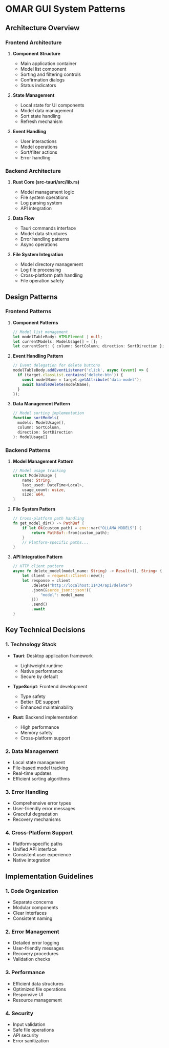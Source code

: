 # OMAR GUI System Patterns

## Architecture Overview

### Frontend Architecture

1. **Component Structure**
    - Main application container
    - Model list component
    - Sorting and filtering controls
    - Confirmation dialogs
    - Status indicators

2. **State Management**
    - Local state for UI components
    - Model data management
    - Sort state handling
    - Refresh mechanism

3. **Event Handling**
    - User interactions
    - Model operations
    - Sort/filter actions
    - Error handling

### Backend Architecture

1. **Rust Core (src-tauri/src/lib.rs)**
    - Model management logic
    - File system operations
    - Log parsing system
    - API integration

2. **Data Flow**
    - Tauri commands interface
    - Model data structures
    - Error handling patterns
    - Async operations

3. **File System Integration**
    - Model directory management
    - Log file processing
    - Cross-platform path handling
    - File operation safety

## Design Patterns

### Frontend Patterns

1. **Component Patterns**

   ```typescript
   // Model list management
   let modelTableBody: HTMLElement | null;
   let currentModels: ModelUsage[] = [];
   let currentSort: { column: SortColumn; direction: SortDirection };
   ```

2. **Event Handling Pattern**

   ```typescript
   // Event delegation for delete buttons
   modelTableBody.addEventListener('click', async (event) => {
     if (target.classList.contains('delete-btn')) {
       const modelName = target.getAttribute('data-model');
       await handleDelete(modelName);
     }
   });
   ```

3. **Data Management Pattern**

   ```typescript
   // Model sorting implementation
   function sortModels(
     models: ModelUsage[],
     column: SortColumn,
     direction: SortDirection
   ): ModelUsage[]
   ```

### Backend Patterns

1. **Model Management Pattern**

   ```rust
   // Model usage tracking
   struct ModelUsage {
       name: String,
       last_used: DateTime<Local>,
       usage_count: usize,
       size: u64,
   }
   ```

2. **File System Pattern**

   ```rust
   // Cross-platform path handling
   fn get_model_dir() -> PathBuf {
       if let Ok(custom_path) = env::var("OLLAMA_MODELS") {
           return PathBuf::from(custom_path);
       }
       // Platform-specific paths...
   }
   ```

3. **API Integration Pattern**

   ```rust
   // HTTP client pattern
   async fn delete_model(model_name: String) -> Result<(), String> {
       let client = reqwest::Client::new();
       let response = client
           .delete("http://localhost:11434/api/delete")
           .json(&serde_json::json!({
               "model": model_name
           }))
           .send()
           .await
   }
   ```

## Key Technical Decisions

### 1. Technology Stack

- **Tauri**: Desktop application framework
    - Lightweight runtime
    - Native performance
    - Secure by default

- **TypeScript**: Frontend development
    - Type safety
    - Better IDE support
    - Enhanced maintainability

- **Rust**: Backend implementation
    - High performance
    - Memory safety
    - Cross-platform support

### 2. Data Management

- Local state management
- File-based model tracking
- Real-time updates
- Efficient sorting algorithms

### 3. Error Handling

- Comprehensive error types
- User-friendly error messages
- Graceful degradation
- Recovery mechanisms

### 4. Cross-Platform Support

- Platform-specific paths
- Unified API interface
- Consistent user experience
- Native integration

## Implementation Guidelines

### 1. Code Organization

- Separate concerns
- Modular components
- Clear interfaces
- Consistent naming

### 2. Error Management

- Detailed error logging
- User-friendly messages
- Recovery procedures
- Validation checks

### 3. Performance

- Efficient data structures
- Optimized file operations
- Responsive UI
- Resource management

### 4. Security

- Input validation
- Safe file operations
- API security
- Error sanitization
